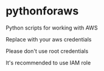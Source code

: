 # pythonforaws
Python scripts for working with AWS

Replace with your aws credentials

Please don't use root credentials

It's recommended to use IAM role
